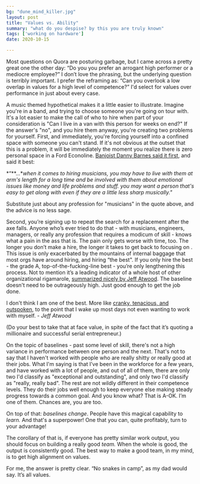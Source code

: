 ```yaml
---
bg: "dune_mind_killer.jpg"
layout: post
title: "Values vs. Ability"
summary: "what do you despise? by this you are truly known"
tags: ['working on hardware']
date: 2020-10-15

---
```


Most questions on Quora are posturing garbage, but I came across a pretty great one the other day: “Do you you prefer an arrogant high performer or a mediocre employee?” I don’t love the phrasing, but the underlying question is terribly important. I prefer the reframing as: “Can you overlook a low overlap in values for a high level of competence?” I'd select for values over performance in just about every case. 

A music themed hypothetical makes it a little easier to illustrate. Imagine you're in a band, and trying to choose someone you're going on tour with. It's a lot easier to make the call of who to hire when part of your consideration is "Can I live in a van with this person for weeks on end?" If the answer's "no", and you hire them anyway, you're creating two problems for yourself. First, and immediately, you're forcing yourself into a confined space with someone you can't stand. If it's not obvious at the outset that this is a problem, it will be immediately the moment you realize there is zero personal space in a Ford Econoline. [Banjoist Danny Barnes said it first](https://dannybarnes.com/blog/how-make-living-playing-music), and said it best: 

*“**...**when it comes to hiring musicians, you may have to live with them at arm's length for a long time and be involved with them about emotional issues like money and life problems and stuff. you may want a person that's easy to get along with even if they are a little less sharp musically."*

Substitute just about any profession for "musicians" in the quote above, and the advice is no less sage. 

Second, you’re signing up to repeat the search for a replacement after the axe falls. Anyone who’s ever tried to do that - with musicians, engineers, managers, or really any profession that requires a modicum of skill - knows what a pain in the ass that is. The pain only gets worse with time, too. The longer you don’t make a hire, the longer it takes to get back to focusing on <insert thing you do for money here>. This issue is only exacerbated by the mountains of internal baggage that most orgs have around hiring, and hiring “the best". If you only hire the best - the grade A, top-of-the-fucking-line best - you’re only lengthening this process. Not to mention it’s a leading indicator of a whole host of other organizational rigamarole, [summarized nicely by Jeff Atwood](https://blog.codinghorror.com/we-hire-the-best-just-like-everyone-else/). The baseline doesn't need to be outrageously high. Just good enough to get the job done. 

I don't think I am one of the best. More like [cranky, tenacious, and outspoken](http://blog.codinghorror.com/who-needs-talent-when-you-have-intensity/), to the point that I wake up most days not even wanting to work with myself. - _Jeff Atwood_

(Do your best to take that at face value, in spite of the fact that it’s quoting a millionaire and successful serial entrepreneur.)

On the topic of baselines - past some level of skill, there's not a high variance in performance between one person and the next. That's not to say that I haven't worked with people who are really shitty or really good at their jobs. What I'm saying is that I’ve been in the workforce for a few years, and have worked with a lot of people, and out of all of them, there are only two I'd classify as "exceptional and outstanding", and only two I'd classify as "really, really bad". The rest are not wildly different in their competence levels. They do their jobs well enough to keep everyone else making steady progress towards a common goal. And you know what? That is A-OK. I’m one of them. Chances are, you are too. 

On top of that: *baselines change*. People have this magical capability to *learn.* And that's a superpower! One that you can, quite profitably, turn to your advantage! 

The corollary of that is, if everyone has pretty similar work output, you should focus on building a really good *team.* When the whole is good, the output is consistently good. The best way to make a good team, in my mind, is to get high alignment on values. 

For me, the answer is pretty clear. “No snakes in camp”, as my dad would say. It’s all values. 